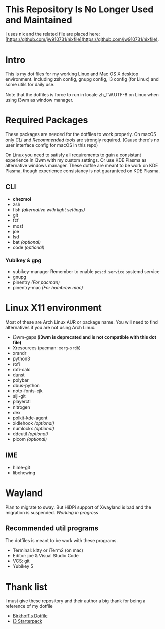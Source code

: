 # This Repository Is No Longer Used and Maintained
I uses nix and the related file are placed here: [https://github.com/jw910731/nixfile](https://github.com/jw910731/nixfile).

# Intro
This is my dot files for my working Linux and Mac OS X desktop environment. Including zsh config, gnupg config, i3 config (for Linux) and some utils for daily use.

Note that the dotfiles is force to run in locale zh_TW.UTF-8 on Linux when using i3wm as window manager.

# Required Packages
These packages are needed for the dotfiles to work properly.
On macOS only *CLI* and *Recommended tools* are strongly required. (Cause there's no user interface config for macOS in this repo)

On Linux you need to satisfy all requirements to gain a consistant experience in i3wm with my custom settings. Or use KDE Plasma as alternative windows manager. These dotfile are meant to be work on KDE Plasma, though experience consistancy is not guaranteed on KDE Plasma.
## CLI
- **chezmoi**
- zsh
- fish *(alternative with light settings)*
- git
- fzf
- most
- joe
- lsd
- bat *(optional)*
- code *(optional)*
### Yubikey & gpg
- yubikey-manager
    Remember to enable `pcscd.service` systemd service
- gnupg
- pinentry *(For pacman)*
- pinentry-mac *(For hombrew mac)*

# Linux X11 environment
Most of these are Arch Linux AUR or package name. You will need to find alternatives if you are not using Arch Linux.
- i3wm-gaps **(i3wm is deprecated and is not compatible with this dot file)**
- Xresources (pacman: `xorg-xrdb`)
- xrandr
- python3
- rofi
- rofi-calc
- dunst
- polybar
- dbus-python
- noto-fonts-cjk
- siji-git
- playerctl
- nitrogen
- dex
- polkit-kde-agent
- xidlehook *(optional)*
- numlockx *(optional)*
- ddcutil *(optional)*
- picom *(optional)*
## IME
- hime-git
- libchewing

# Wayland
Plan to migrate to sway. But HiDPi support of Xwayland is bad and the migration is suspended.
*Working in progress*

## Recommended util programs
The dotfiles is meant to be work with these programs.
- Terminal: kitty or iTerm2 (on mac)
- Editor: joe & Visual Studio Code
- VCS: git
- Yubikey 5

# Thank list
I must give these repository and their author a big thank for being a reference of my dotfile
- [Birkhoff's Dotfile](https://github.com/BirkhoffLee/dotfiles)
- [i3 Starterpack](https://github.com/addy-dclxvi/i3-starterpack)
